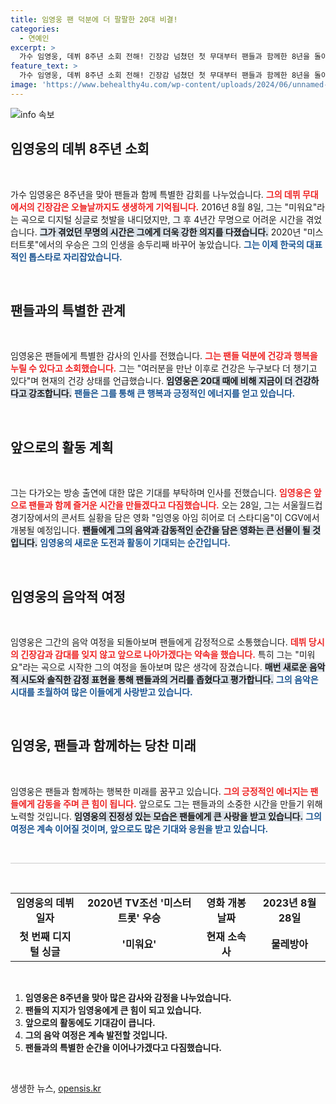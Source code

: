 ```yaml
---
title: 임영웅 팬 덕분에 더 팔팔한 20대 비결!
categories:
  - 연예인
excerpt: >
  가수 임영웅, 데뷔 8주년 소회 전해! 긴장감 넘쳤던 첫 무대부터 팬들과 함께한 8년을 돌아보며 건강과 행복을 강조했다. 오는 28일 예고된 영화 개봉 소식도 놓치지 마세요!
feature_text: >
  가수 임영웅, 데뷔 8주년 소회 전해! 긴장감 넘쳤던 첫 무대부터 팬들과 함께한 8년을 돌아보며 건강과 행복을 강조했다. 오는 28일 예고된 영화 개봉 소식도 놓치지 마세요!
image: 'https://www.behealthy4u.com/wp-content/uploads/2024/06/unnamed-file.png'
---
```


<p><img src="https://www.behealthy4u.com/wp-content/uploads/2024/06/unnamed-file.png" alt="info 속보" /></p>

<h2 data-ke-size="size26">임영웅의 데뷔 8주년 소회</h2>

<p data-ke-size="size16">&nbsp;</p>

<p>가수 임영웅은 8주년을 맞아 팬들과 함께 특별한 감회를 나누었습니다. <b><span style="color: #ee2323;">그의 데뷔 무대에서의 긴장감은 오늘날까지도 생생하게 기억됩니다.</span></b> 2016년 8월 8일, 그는 "미워요"라는 곡으로 디지털 싱글로 첫발을 내디뎠지만, 그 후 4년간 무명으로 어려운 시간을 겪었습니다. <b><span style="background-color: #21538527;">그가 겪었던 무명의 시간은 그에게 더욱 강한 의지를 다졌습니다.</span></b> 2020년 "미스터트롯"에서의 우승은 그의 인생을 송두리째 바꾸어 놓았습니다. <b><span style="color: #1a5490;">그는 이제 한국의 대표적인 톱스타로 자리잡았습니다.</span></b></p>

<p data-ke-size="size16">&nbsp;</p>

<h2 data-ke-size="size26">팬들과의 특별한 관계</h2>

<p data-ke-size="size16">&nbsp;</p>

<p>임영웅은 팬들에게 특별한 감사의 인사를 전했습니다. <b><span style="color: #ee2323;">그는 팬들 덕분에 건강과 행복을 누릴 수 있다고 소회했습니다.</span></b> 그는 "여러분을 만난 이후로 건강은 누구보다 더 챙기고 있다"며 현재의 건강 상태를 언급했습니다. <b><span style="background-color: #21538527;">임영웅은 20대 때에 비해 지금이 더 건강하다고 강조합니다.</span></b> <b><span style="color: #1a5490;">팬들은 그를 통해 큰 행복과 긍정적인 에너지를 얻고 있습니다.</span></b></p>

<p data-ke-size="size16">&nbsp;</p>

<h2 data-ke-size="size26">앞으로의 활동 계획</h2>

<p data-ke-size="size16">&nbsp;</p>

<p>그는 다가오는 방송 출연에 대한 많은 기대를 부탁하며 인사를 전했습니다. <b><span style="color: #ee2323;">임영웅은 앞으로 팬들과 함께 즐거운 시간을 만들겠다고 다짐했습니다.</span></b> 오는 28일, 그는 서울월드컵경기장에서의 콘서트 실황을 담은 영화 "임영웅 아임 히어로 더 스타디움"이 CGV에서 개봉될 예정입니다. <b><span style="background-color: #21538527;">팬들에게 그의 음악과 감동적인 순간을 담은 영화는 큰 선물이 될 것입니다.</span></b> <b><span style="color: #1a5490;">임영웅의 새로운 도전과 활동이 기대되는 순간입니다.</span></b></p>

<p data-ke-size="size16">&nbsp;</p>

<h2 data-ke-size="size26">임영웅의 음악적 여정</h2>

<p data-ke-size="size16">&nbsp;</p>

<p>임영웅은 그간의 음악 여정을 되돌아보며 팬들에게 감정적으로 소통했습니다. <b><span style="color: #ee2323;">데뷔 당시의 긴장감과 감대를 잊지 않고 앞으로 나아가겠다는 약속을 했습니다.</span></b> 특히 그는 "미워요"라는 곡으로 시작한 그의 여정을 돌아보며 많은 생각에 잠겼습니다. <b><span style="background-color: #21538527;">매번 새로운 음악적 시도와 솔직한 감정 표현을 통해 팬들과의 거리를 좁혔다고 평가합니다.</span></b> <b><span style="color: #1a5490;">그의 음악은 시대를 초월하여 많은 이들에게 사랑받고 있습니다.</span></b></p>

<p data-ke-size="size16">&nbsp;</p>

<h2 data-ke-size="size26">임영웅, 팬들과 함께하는 당찬 미래</h2>

<p data-ke-size="size16">&nbsp;</p>

<p>임영웅은 팬들과 함께하는 행복한 미래를 꿈꾸고 있습니다. <b><span style="color: #ee2323;">그의 긍정적인 에너지는 팬들에게 감동을 주며 큰 힘이 됩니다.</span></b> 앞으로도 그는 팬들과의 소중한 시간을 만들기 위해 노력할 것입니다. <b><span style="background-color: #21538527;">임영웅의 진정성 있는 모습은 팬들에게 큰 사랑을 받고 있습니다.</span></b> <b><span style="color: #1a5490;">그의 여정은 계속 이어질 것이며, 앞으로도 많은 기대와 응원을 받고 있습니다.</span></b></p>

<p data-ke-size="size16">&nbsp;</p>

<hr style="height: 1px; border: none; background-color: #ccc;"/>

<p data-ke-size="size16">&nbsp;</p>

<table style="width: 100%;">
    <tr>
        <td style="text-align: center; height: 17px;"><b>임영웅의 데뷔 일자</b></td>
        <td style="text-align: center; height: 17px;"><b>2020년 TV조선 '미스터트롯' 우승</b></td>
        <td style="text-align: center; height: 17px;"><b>영화 개봉 날짜</b></td>
        <td style="text-align: center; height: 17px;"><b>2023년 8월 28일</b></td>
    </tr>
    <tr>
        <td style="text-align: center; height: 17px;"><b>첫 번째 디지털 싱글</b></td>
        <td style="text-align: center; height: 17px;"><b>'미워요'</b></td>
        <td style="text-align: center; height: 17px;"><b>현재 소속사</b></td>
        <td style="text-align: center; height: 17px;"><b>물레방아</b></td>
    </tr>
</table>

<p data-ke-size="size16">&nbsp;</p>

<ol>
    <li><b>임영웅은 8주년을 맞아 많은 감사와 감정을 나누었습니다.</b></li>
    <li><b>팬들의 지지가 임영웅에게 큰 힘이 되고 있습니다.</b></li>
    <li><b>앞으로의 활동에도 기대감이 큽니다.</b></li>
    <li><b>그의 음악 여정은 계속 발전할 것입니다.</b></li>
    <li><b>팬들과의 특별한 순간을 이어나가겠다고 다짐했습니다.</b></li>
</ol>

<p data-ke-size="size16">&nbsp;</p>
생생한 뉴스, <a href="https://opensis.kr" rel="dofollow">opensis.kr</a>


